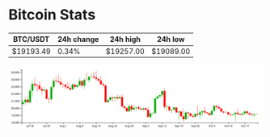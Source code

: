 # Bitcoin Stats

BTC/USDT|24h change|24h high|24h low|
|---|---|---|---|
|$19193.49|0.34%|$19257.00|$19089.00|

<img src="./chart.svg">
